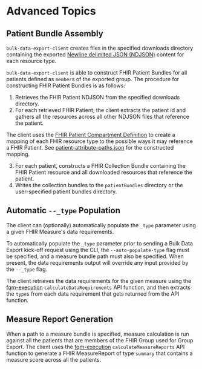# Advanced Topics

## Patient Bundle Assembly
`bulk-data-export-client` creates files in the specified downloads directory containing the exported [Newline delimited JSON (NDJSON)](http://ndjson.org) content for each resource type.

`bulk-data-export-client` is able to construct FHIR Patient Bundles for all patients defined as `member`s of the exported  group. The procedure for constructing FHIR Patient Bundles is as follows:
1. Retrieves the FHIR Patient NDJSON from the specified downloads directory.
2. For each retrieved FHIR Patient, the client extracts the patient id and gathers all the resources across all other NDJSON files that reference the patient.

The client uses the [FHIR Patient Compartment Definition](http://hl7.org/fhir/R4/compartmentdefinition-patient.json.html) to create a mapping of each FHIR resource type to the possible ways it may reference a FHIR Patient. See [patient-attribute-paths.json](https://github.com/bulk-dqm/bulk-data-export-client/blob/main/src/compartment-definition/patient-attribute-paths.json) for the constructed mapping.

3. For each patient, constructs a FHIR Collection Bundle containing the FHIR Patient resource and all downloaded resources that reference the patient.
4. Writes the collection bundles to the `patientBundles` directory or the user-specified patient bundles directory.

## Automatic `--_type` Population
The client can (optionally) automatically populate the `_type` parameter using a given FHIR Measure's data requirements.

To automatically populate the `_type` parameter prior to sending a Bulk Data Export kick-off request using the CLI, the `--auto-populate-type` flag must be specified, and a measure bundle path must also be specified. When present, the data requirements output will override any input provided by the `--_type` flag.

The client retrieves the data requirements for the given measure using the [fqm-execution](https://github.com/projecttacoma/fqm-execution) `calculateDataRequirements` API function, and then extracts the `type`s from each data requirement that gets returned from the API function.

## Measure Report Generation
When a path to a measure bundle is specified, measure calculation is run against all the patients that are members of the FHIR Group used for Group Export. The client uses the [fqm-execution](https://github.com/projecttacoma/fqm-execution) `calculateMeasureReports` API function to generate a FHIR MeasureReport of type `summary` that contains a measure score across all the patients.